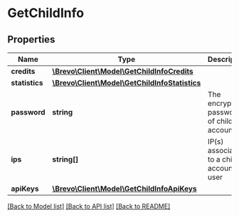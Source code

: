 # GetChildInfo

## Properties
Name | Type | Description | Notes
------------ | ------------- | ------------- | -------------
**credits** | [**\Brevo\Client\Model\GetChildInfoCredits**](GetChildInfoCredits.md) |  | [optional] 
**statistics** | [**\Brevo\Client\Model\GetChildInfoStatistics**](GetChildInfoStatistics.md) |  | [optional] 
**password** | **string** | The encrypted password of child account | 
**ips** | **string[]** | IP(s) associated to a child account user | [optional] 
**apiKeys** | [**\Brevo\Client\Model\GetChildInfoApiKeys**](GetChildInfoApiKeys.md) |  | [optional] 

[[Back to Model list]](../../README.md#documentation-for-models) [[Back to API list]](../../README.md#documentation-for-api-endpoints) [[Back to README]](../../README.md)


